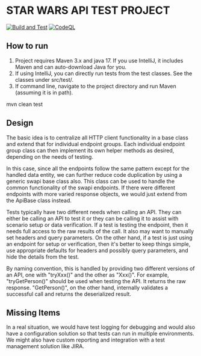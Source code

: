 # STAR WARS API TEST PROJECT

[![Build and Test](https://github.com/koranke/SwapiService/actions/workflows/test.yml/badge.svg?branch=master)](https://github.com/koranke/SwapiService/actions/workflows/test.yml) [![CodeQL](https://github.com/koranke/SwapiService/actions/workflows/github-code-scanning/codeql/badge.svg?branch=master)](https://github.com/koranke/SwapiService/actions/workflows/github-code-scanning/codeql)

## How to run
1. Project requires Maven 3.x and java 17.  If you use IntelliJ, it includes Maven and can auto-download Java for you.
2. If using IntelliJ, you can directly run tests from the test classes.  See the classes under src/test/.
3. If command line, navigate to the project directory and run Maven (assuming it is in path).

mvn clean test


## Design
The basic idea is to centralize all HTTP client functionality in a base class
and extend that for individual endpoint groups.  Each individual endpoint group class
can then implement its own helper methods as desired, depending on the needs
of testing.

In this case, since all the endpoints follow the same pattern except for the handled data entity, we can further reduce
code duplication by using a generic swapi base class also.  This class can be used to handle the common
functionality of the swapi endpoints.  If there were different endpoints with more varied response objects, we
would just extend from the ApiBase class instead.

Tests typically have two different needs when calling an API. They can either
be calling an API to test it or they can be calling it to assist with
scenario setup or data verification.  If a test is testing the endpoint, then it
needs full access to the raw results of the call.  It also may want to manually set headers
and query parameters.  On the other hand, if a test is just using an endpoint for setup or verification, 
then it's better to keep things simple, use appropriate defaults for headers and possibly query parameters,
and hide the details from the test.

By naming convention, this is handled by providing two different versions of an
API, one with "tryXxx()" and the other as "Xxx()".  For example,
"tryGetPerson()" should be used when testing the API.  It returns the raw response.
"GetPerson()", on the other hand, internally validates a successful call
and returns the deserialized result.

## Missing Items
In a real situation, we would have test logging for debugging and would also
have a configuration solution so that tests can run in multiple environments.
We might also have custom reporting and integration with a test management
solution like JIRA.
